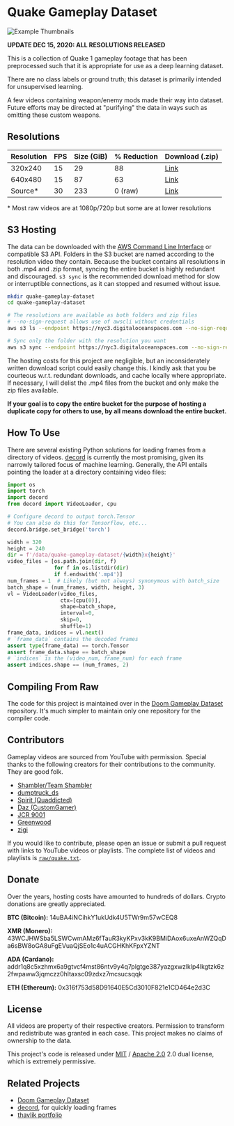 # Quake Gameplay Dataset
![Example Thumbnails](images/thumbnails.gif)

**UPDATE DEC 15, 2020: ALL RESOLUTIONS RELEASED**

This is a collection of Quake 1 gameplay footage that has been preprocessed such that it is appropriate for use as a deep learning dataset.

There are no class labels or ground truth; this dataset is primarily intended for unsupervised learning.

A few videos containing weapon/enemy mods made their way into dataset. Future efforts may be directed at "purifying" the data in ways such as omitting these custom weapons.

## Resolutions
| Resolution      | FPS | Size (GiB) | % Reduction | Download (.zip)
| --------------- | --- | ---------- | ----------- | --------
| 320x240         | 15  | 29         | 88          | [Link](https://quake-gameplay-dataset.nyc3.digitaloceanspaces.com/320x240.zip)
| 640x480         | 15  | 87         | 63          | [Link](https://quake-gameplay-dataset.nyc3.digitaloceanspaces.com/640x480.zip)
| Source*         | 30  | 233        | 0 (raw)     | [Link](https://quake-gameplay-dataset.nyc3.digitaloceanspaces.com/raw.zip)

\* Most raw videos are at 1080p/720p but some are at lower resolutions

## S3 Hosting
The data can be downloaded with the [AWS Command Line Interface](https://aws.amazon.com/cli/) or compatible S3 API. Folders in the S3 bucket are named according to the resolution video they contain. Because the bucket contains all resolutions in both .mp4 and .zip format, syncing the entire bucket is highly redundant and discouraged. `s3 sync` is the recommended download method for slow or interruptible connections, as it can stopped and resumed without issue.

```bash
mkdir quake-gameplay-dataset
cd quake-gameplay-dataset

# The resolutions are available as both folders and zip files
# --no-sign-request allows use of awscli without credentials
aws s3 ls --endpoint https://nyc3.digitaloceanspaces.com --no-sign-request s3://quake-gameplay-dataset/

# Sync only the folder with the resolution you want
aws s3 sync --endpoint https://nyc3.digitaloceanspaces.com --no-sign-request s3://quake-gameplay-dataset/320x240 320x240
```

The hosting costs for this project are negligible, but an inconsiderately written download script could easily change this. I kindly ask that you be courteous w.r.t. redundant downloads, and cache locally where appropriate. If necessary, I will delist the .mp4 files from the bucket and only make the zip files available.

**If your goal is to copy the entire bucket for the purpose of hosting a duplicate copy for others to use, by all means download the entire bucket.**


## How To Use
There are several existing Python solutions for loading frames from a directory of videos. [decord](https://github.com/dmlc/decord) is currently the most promising, given its narrowly tailored focus of machine learning. Generally, the API entails pointing the loader at a directory containing video files:
```python
import os
import torch
import decord
from decord import VideoLoader, cpu

# Configure decord to output torch.Tensor
# You can also do this for Tensorflow, etc...
decord.bridge.set_bridge('torch')

width = 320
height = 240
dir = f'/data/quake-gameplay-dataset/{width}x{height}'
video_files = [os.path.join(dir, f)
               for f in os.listdir(dir)
               if f.endswith('.mp4')]
num_frames = 1  # Likely (but not always) synonymous with batch_size
batch_shape = (num_frames, width, height, 3)
vl = VideoLoader(video_files,
                 ctx=[cpu(0)],
                 shape=batch_shape,
                 interval=0,
                 skip=0,
                 shuffle=1)
frame_data, indices = vl.next()
# `frame_data` contains the decoded frames
assert type(frame_data) == torch.Tensor
assert frame_data.shape == batch_shape
# `indices` is the (video_num, frame_num) for each frame
assert indices.shape == (num_frames, 2)
``` 

## Compiling From Raw
The code for this project is maintained over in the [Doom Gameplay Dataset](https://github.com/thavlik/doom-gameplay-dataset) repository. It's much simpler to maintain only one repository for the compiler code.

## Contributors
Gameplay videos are sourced from YouTube with permission. Special thanks to the following creators for their contributions to the community. They are good folk. 
- [Shambler/Team Shambler](https://www.youtube.com/user/FiendUK1)
- [dumptruck_ds](https://www.youtube.com/c/dumptruckds)
- [Spirit (Quaddicted)](https://quaddicted.com)
- [Daz (CustomGamer)](https://www.youtube.com/c/CustomGamer)
- [JCR 9001](https://www.youtube.com/c/JCR9001)
- [Greenwood](https://www.youtube.com/channel/UCMAKW4cqyo-7Xm_zHewDtTQ)
- [zigi](https://www.youtube.com/user/fibluzigi)

If you would like to contribute, please open an issue or submit a pull request with links to YouTube videos or playlists. The complete list of videos and playlists is [`raw/quake.txt`](raw/quake.txt).

## Donate
Over the years, hosting costs have amounted to hundreds of dollars. Crypto donations are greatly appreciated.

**BTC (Bitcoin):** 14uBA4iNCihkY1ukUdk4U5TWr9m57wCEQ8

**XMR (Monero):** 43WCJHWSba5LSWCwmAMz6fTauR3kyKPxv3kK9BMiDAox6uxeAnWZQqDa6sBW8oGA8uFgEVuaQjSEo1c4uACGHKhKFpxYZNT

**ADA (Cardano):** addr1q8c5xzhmx6a9gtvcf4mst86ntv9y4q7plgtge387yazgxwzlklp4lkgtzk6z2fwpaww3jqmczz0hltaxsc09zdxz7mcsucsqqk

**ETH (Ethereum):** 0x316f753d58D91640E5Cd3010F821e1CD464e2d3C

## License
All videos are property of their respective creators. Permission to transform and redistribute was granted in each case. This project makes no claims of ownership to the data.

This project's code is released under [MIT](LICENSE-MIT) / [Apache 2.0](LICENSE-Apache) 2.0 dual license, which is extremely permissive.

## Related Projects
- [Doom Gameplay Dataset](https://github.com/thavlik/doom-gameplay-dataset)
- [decord](https://github.com/dmlc/decord), for quickly loading frames
- [thavlik portfolio](https://github.com/thavlik/machine-learning-portfolio)
